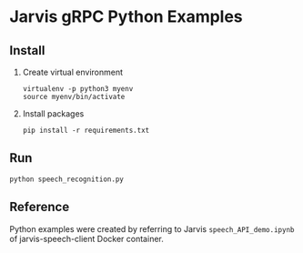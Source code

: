 # Jarvis gRPC Python Examples

## Install

1. Create virtual environment

   ```
   virtualenv -p python3 myenv
   source myenv/bin/activate
   ```

2. Install packages

   ```
   pip install -r requirements.txt
   ```

## Run

```
python speech_recognition.py
```

## Reference

Python examples were created by referring to Jarvis `speech_API_demo.ipynb` of jarvis-speech-client Docker container.

